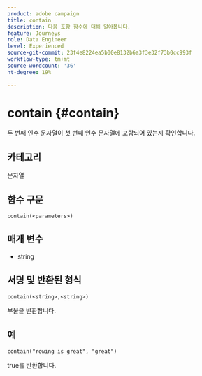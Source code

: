```yaml
---
product: adobe campaign
title: contain
description: 다음 포함 함수에 대해 알아봅니다.
feature: Journeys
role: Data Engineer
level: Experienced
source-git-commit: 23f4e8224ea5b00e8132b6a3f3e32f73b0cc993f
workflow-type: tm+mt
source-wordcount: '36'
ht-degree: 19%

---
```


# contain {#contain}

두 번째 인수 문자열이 첫 번째 인수 문자열에 포함되어 있는지 확인합니다.

## 카테고리

문자열

## 함수 구문

`contain(<parameters>)`

## 매개 변수

* string

## 서명 및 반환된 형식

`contain(<string>,<string>)`

부울을 반환합니다.

## 예

`contain("rowing is great", "great")`

true를 반환합니다.
